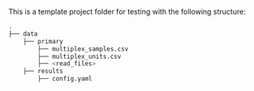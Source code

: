 This is a template project folder for testing with the following structure:

```sh
.
├── data
    ├── primary
        ├── multiplex_samples.csv
        ├── multiplex_units.csv
        ├── <read_files>
    ├── results
        ├── config.yaml
```